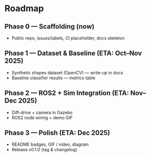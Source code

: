 # Roadmap

## Phase 0 — Scaffolding (now)
- Public repo, issues/labels, CI placeholder, docs skeleton

## Phase 1 — Dataset & Baseline (ETA: Oct–Nov 2025)
- Synthetic shapes dataset (OpenCV) — write-up in docs
- Baseline classifier results — metrics table

## Phase 2 — ROS2 + Sim Integration (ETA: Nov–Dec 2025)
- Diff-drive + camera in Gazebo
- ROS2 node wiring + demo GIF

## Phase 3 — Polish (ETA: Dec 2025)
- README badges, GIF / video, diagram
- Release v0.1.0 (tag & changelog)
